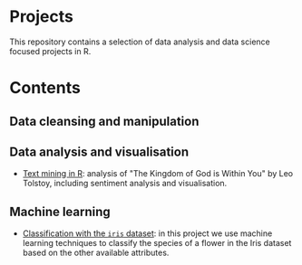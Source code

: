 # Projects

This repository contains a selection of data analysis and data science focused projects in R.

# Contents

## Data cleansing and manipulation

## Data analysis and visualisation
* [Text mining in R](https://github.com/Jamie3213/tolstoy-text-analysis): analysis of "The Kingdom of God is Within You" by Leo Tolstoy, including sentiment analysis and visualisation.

## Machine learning
* [Classification with the ```iris``` dataset](https://github.com/Jamie3213/iris-classification): in this project we use machine learning techniques to classify the species of a flower in the Iris dataset based on the other available attributes.
